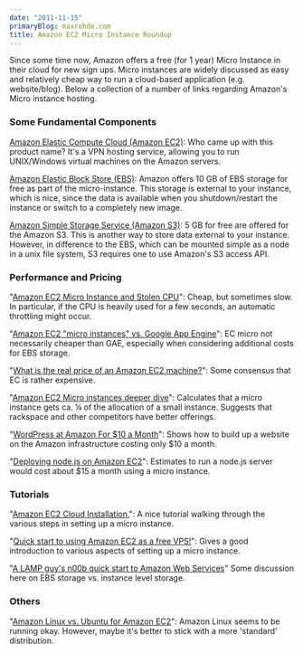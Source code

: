 ```yaml
---
date: "2011-11-15"
primaryBlog: maxrohde.com
title: Amazon EC2 Micro Instance Roundup
---
```


Since some time now, Amazon offers a free (for 1 year) Micro Instance in their cloud for new sign ups. Micro instances are widely discussed as easy and relatively cheap way to run a cloud-based application (e.g. website/blog). Below a collection of a number of links regarding Amazon's Micro instance hosting.

### Some Fundamental Components

[Amazon Elastic Compute Cloud (Amazon EC2)](http://aws.amazon.com/ec2/): Who came up with this product name? It's a VPN hosting service, allowing you to run UNIX/Windows virtual machines on the Amazon servers.

[Amazon Elastic Block Store (EBS)](http://aws.amazon.com/ebs/): Amazon offers 10 GB of EBS storage for free as part of the micro-instance. This storage is external to your instance, which is nice, since the data is available when you shutdown/restart the instance or switch to a completely new image.

[Amazon Simple Storage Service (Amazon S3)](http://aws.amazon.com/s3/): 5 GB for free are offered for the Amazon S3. This is another way to store data external to your instance. However, in difference to the EBS, which can be mounted simple as a node in a unix file system, S3 requires one to use Amazon's S3 access API.

### Performance and Pricing

"[Amazon EC2 Micro Instance and Stolen CPU](http://gregsramblings.com/2011/02/07/amazon-ec2-micro-instance-cpu-steal/)": Cheap, but sometimes slow. In particular, if the CPU is heavily used for a few seconds, an automatic throttling might occur.

"[Amazon EC2 "micro instances" vs. Google App Engine](http://quoderat.megginson.com/2010/09/09/amazon-ec2-micro-instances-vs-google-app-engine/)": EC micro not necessarily cheaper than GAE, especially when considering additional costs for EBS storage.

"[What is the real price of an Amazon EC2 machine?](http://answers.onstartups.com/questions/20603/what-is-the-real-price-of-an-amazon-ec2-machine)": Some consensus that EC is rather expensive.

"[Amazon EC2 Micro instances deeper dive](http://huanliu.wordpress.com/2010/09/10/amazon-ec2-micro-instances-deeper-dive/)": Calculates that a micro instance gets ca. ¼ of the allocation of a small instance. Suggests that rackspace and other competitors have better offerings.

"[WordPress at Amazon For $10 a Month](http://www.hightechinthehub.com/tag/micro-instance/)": Shows how to build up a website on the Amazon infrastructure costing only $10 a month.

"[Deploying node.js on Amazon EC2](http://blog.carbonfive.com/2011/09/01/deploying-node-js-on-amazon-ec2/)": Estimates to run a node.js server would cost about $15 a month using a micro instance.

### Tutorials

"[Amazon EC2 Cloud Installation.](http://www.9lessons.info/2011/09/amazon-ec2-cloud-installation.html)": A nice tutorial walking through the various steps in setting up a micro instance.

"[Quick start to using Amazon EC2 as a free VPS!](http://richard.gluga.com/2010/12/quick-start-to-using-amazon-ec2-as-free.html)": Gives a good introduction to various aspects of setting up a micro instance.

"[A LAMP guy's n00b quick start to Amazon Web Services](http://times.jayliew.com/2011/01/16/a-lamp-guys-n00b-quick-start-to-amazon-web-services/)" Some discussion here on EBS storage vs. instance level storage.

### Others

"[Amazon Linux vs. Ubuntu for Amazon EC2](http://serverfault.com/questions/275736/amazon-linux-vs-ubuntu-for-amazon-ec2)": Amazon Linux seems to be running okay. However, maybe it's better to stick with a more 'standard' distribution.